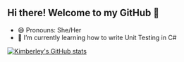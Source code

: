 ## Hi there! Welcome to my GitHub 👋
- 😄 Pronouns: She/Her
- 🌱 I’m currently learning how to write Unit Testing in C#

[![Kimberley's GitHub stats](https://github-readme-stats.vercel.app/api?username=KimGreenbush?count_private=trueshow_icons=true?theme=THEME_NAME)](https://github.com/anuraghazra/github-readme-stats)

<!--
**KimGreenbush/KimGreenbush** is a ✨ _special_ ✨ repository because its `README.md` (this file) appears on your GitHub profile.

Here are some ideas to get you started:

- 🔭 I’m currently working on a tracker for deployments
- 👯 I’m looking to collaborate on ...
- 🤔 I’m looking for help with ...
- 💬 Ask me about ...
- 📫 How to reach me: ...
- ⚡ Fun fact: ...
-->
